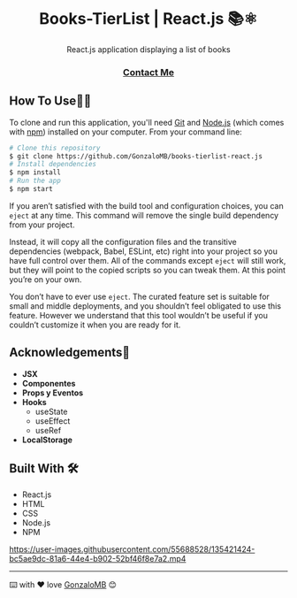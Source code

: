 <!-- Please update value in the {}  -->

<h1 align="center">Books-TierList | React.js 📚⚛️</h1>

<div align="center">
  React.js application displaying a list of books
</div>

<div align="center">
  <h3>
    <a href="https://www.linkedin.com/in/gonzalo-meana-balseiro-90a523188/">
      Contact Me
    </a>
  </h3>
</div>

## How To Use👨‍💻

<!-- Example: -->

To clone and run this application, you'll need [Git](https://git-scm.com) and [Node.js](https://nodejs.org/en/download/) (which comes with [npm](http://npmjs.com)) installed on your computer. From your command line:

```bash
# Clone this repository
$ git clone https://github.com/GonzaloMB/books-tierlist-react.js
# Install dependencies
$ npm install
# Run the app
$ npm start
```
If you aren’t satisfied with the build tool and configuration choices, you can `eject` at any time. This command will remove the single build dependency from your project.

Instead, it will copy all the configuration files and the transitive dependencies (webpack, Babel, ESLint, etc) right into your project so you have full control over them. All of the commands except `eject` will still work, but they will point to the copied scripts so you can tweak them. At this point you’re on your own.

You don’t have to ever use `eject`. The curated feature set is suitable for small and middle deployments, and you shouldn’t feel obligated to use this feature. However we understand that this tool wouldn’t be useful if you couldn’t customize it when you are ready for it.

## Acknowledgements🚀
- **JSX**
- **Componentes**
- **Props y Eventos**
- **Hooks**
  - useState
  - useEffect
  - useRef
- **LocalStorage**

## Built With 🛠️

* React.js
* HTML
* CSS 
* Node.js
* NPM


https://user-images.githubusercontent.com/55688528/135421424-bc5ae9dc-81a6-44e4-b902-52bf46f8e7a2.mp4


---
⌨️ with ❤️ love [GonzaloMB](https://github.com/GonzaloMB) 😊



